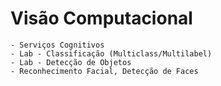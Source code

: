 # Visão Computacional
	- Serviços Cognitivos
	- Lab - Classificação (Multiclass/Multilabel)
	- Lab - Detecção de Objetos
	- Reconhecimento Facial, Detecção de Faces